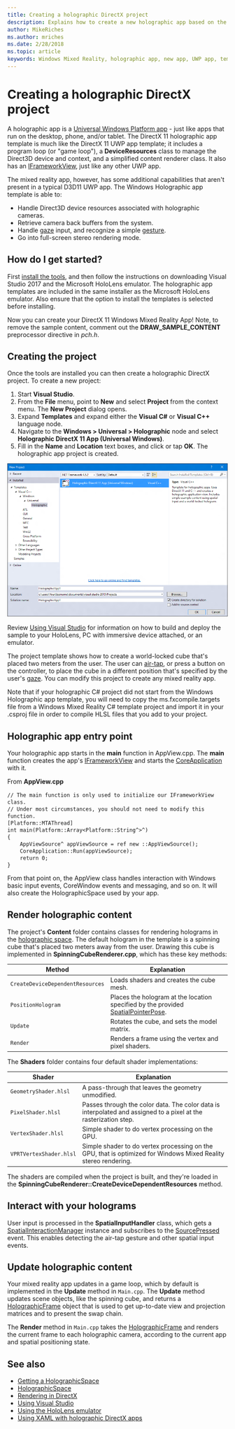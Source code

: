 ```yaml
---
title: Creating a holographic DirectX project
description: Explains how to create a new holographic app based on the Windows Mixed Reality app template.
author: MikeRiches
ms.author: mriches
ms.date: 2/28/2018
ms.topic: article
keywords: Windows Mixed Reality, holographic app, new app, UWP app, template app, holograms, new project, walkthrough, download, sample code
---
```




# Creating a holographic DirectX project

A holographic app is a [Universal Windows Platform app](https://msdn.microsoft.com/en-us/library/windows/apps/dn894631.aspx) - just like apps that run on the desktop, phone, and/or tablet. The DirectX 11 holographic app template is much like the DirectX 11 UWP app template; it includes a program loop (or "game loop"), a **DeviceResources** class to manage the Direct3D device and context, and a simplified content renderer class. It also has an [IFrameworkView](https://msdn.microsoft.com/en-us/library/windows/apps/windows.applicationmodel.core.iframeworkview.aspx), just like any other UWP app.

The mixed reality app, however, has some additional capabilities that aren't present in a typical D3D11 UWP app. The Windows Holographic app template is able to:
* Handle Direct3D device resources associated with holographic cameras.
* Retrieve camera back buffers from the system.
* Handle [gaze](gaze.md) input, and recognize a simple [gesture](gestures.md).
* Go into full-screen stereo rendering mode.

## How do I get started?

First [install the tools](install-the-tools.md), and then follow the instructions on downloading Visual Studio 2017 and the Microsoft HoloLens emulator. The holographic app templates are included in the same installer as the Microsoft HoloLens emulator. Also ensure that the option to install the templates is selected before installing.

Now you can create your DirectX 11 Windows Mixed Reality App! Note, to remove the sample content, comment out the **DRAW_SAMPLE_CONTENT** preprocessor directive in *pch.h*.

## Creating the project

Once the tools are installed you can then create a holographic DirectX project. To create a new project:
1. Start **Visual Studio**.
2. From the **File** menu, point to **New** and select **Project** from the context menu. The **New Project** dialog opens.
3. Expand **Templates** and expand either the **Visual C#** or **Visual C++** language node.
4. Navigate to the **Windows > Universal > Holographic** node and select **Holographic DirectX 11 App (Universal Windows)**.
5. Fill in the **Name** and **Location** text boxes, and click or tap **OK**. The holographic app project is created.

![Screenshot of the holographic app project template in Visual Studio](images/holographic-directx-app-cpp-new-project.png)

Review [Using Visual Studio](using-visual-studio.md) for information on how to build and deploy the sample to your HoloLens, PC with immersive device attached, or an emulator.

The project template shows how to create a world-locked cube that's placed two meters from the user. The user can [air-tap](gestures.md#air-tap), or press a button on the controller, to place the cube in a different position that's specified by the user's [gaze](gaze.md). You can modify this project to create any mixed reality app.

Note that if your holographic C# project did not start from the Windows Holographic app template, you will need to copy the ms.fxcompile.targets file from a Windows Mixed Reality C# template project and import it in your .csproj file in order to compile HLSL files that you add to your project.

## Holographic app entry point

Your holographic app starts in the **main** function in AppView.cpp. The **main** function creates the app's [IFrameworkView](https://msdn.microsoft.com/en-us/library/windows/apps/windows.applicationmodel.core.iframeworkview.aspx) and starts the [CoreApplication](https://msdn.microsoft.com/en-us/library/windows/apps/windows.applicationmodel.core.coreapplication.aspx) with it.


From **AppView.cpp**

```
// The main function is only used to initialize our IFrameworkView class.
// Under most circumstances, you should not need to modify this function.
[Platform::MTAThread]
int main(Platform::Array<Platform::String^>^)
{
    AppViewSource^ appViewSource = ref new ::AppViewSource();
    CoreApplication::Run(appViewSource);
    return 0;
}
```

From that point on, the AppView class handles interaction with Windows basic input events, CoreWindow events and messaging, and so on. It will also create the HolographicSpace used by your app.

## Render holographic content

The project's **Content** folder contains classes for rendering holograms in the [holographic space](getting-a-holographicspace.md). The default hologram in the template is a spinning cube that's placed two meters away from the user. Drawing this cube is implemented in **SpinningCubeRenderer.cpp**, which has these key methods:

|  Method  |  Explanation | 
|----------|----------|
|  `CreateDeviceDependentResources` |  Loads shaders and creates the cube mesh. | 
|  `PositionHologram` |  Places the hologram at the location specified by the provided [SpatialPointerPose](https://msdn.microsoft.com/en-us/library/windows/apps/windows.ui.input.spatial.spatialpointerpose.aspx). | 
|  `Update` |  Rotates the cube, and sets the model matrix. | 
|  `Render` |  Renders a frame using the vertex and pixel shaders. | 

The **Shaders** folder contains four default shader implementations:

|  Shader  |  Explanation | 
|----------|----------|
|  `GeometryShader.hlsl` |  A pass-through that leaves the geometry unmodified. | 
|  `PixelShader.hlsl` |  Passes through the color data. The color data is interpolated and assigned to a pixel at the rasterization step. | 
|  `VertexShader.hlsl` |  Simple shader to do vertex processing on the GPU. | 
|  `VPRTVertexShader.hlsl` |  Simple shader to do vertex processing on the GPU, that is optimized for Windows Mixed Reality stereo rendering. | 

The shaders are compiled when the project is built, and they're loaded in the **SpinningCubeRenderer::CreateDeviceDependentResources** method.

## Interact with your holograms

User input is processed in the **SpatialInputHandler** class, which gets a [SpatialInteractionManager](https://msdn.microsoft.com/en-us/library/windows/apps/windows.ui.input.spatial.spatialinteractionmanager.aspx) instance and subscribes to the [SourcePressed](https://msdn.microsoft.com/en-us/library/windows/apps/windows.ui.input.spatial.spatialinteractionmanager.sourcepressed.aspx) event. This enables detecting the air-tap gesture and other spatial input events.

## Update holographic content

Your mixed reality app updates in a game loop, which by default is implemented in the **Update** method in `Main.cpp`. The **Update** method updates scene objects, like the spinning cube, and returns a [HolographicFrame](https://msdn.microsoft.com/en-us/library/windows/apps/windows.graphics.holographic.holographicframe.aspx) object that is used to get up-to-date view and projection matrices and to present the swap chain.

The **Render** method in `Main.cpp` takes the [HolographicFrame](https://msdn.microsoft.com/en-us/library/windows/apps/windows.graphics.holographic.holographicframe.aspx) and renders the current frame to each holographic camera, according to the current app and spatial positioning state.

## See also
* [Getting a HolographicSpace](getting-a-holographicspace.md)
* [HolographicSpace](https://msdn.microsoft.com/en-us/library/windows/apps/windows.graphics.holographic.holographicspace.aspx)
* [Rendering in DirectX](rendering-in-directx.md)
* [Using Visual Studio](using-visual-studio.md)
* [Using the HoloLens emulator](using-the-hololens-emulator.md)
* [Using XAML with holographic DirectX apps](using-xaml-with-holographic-directx-apps.md)
